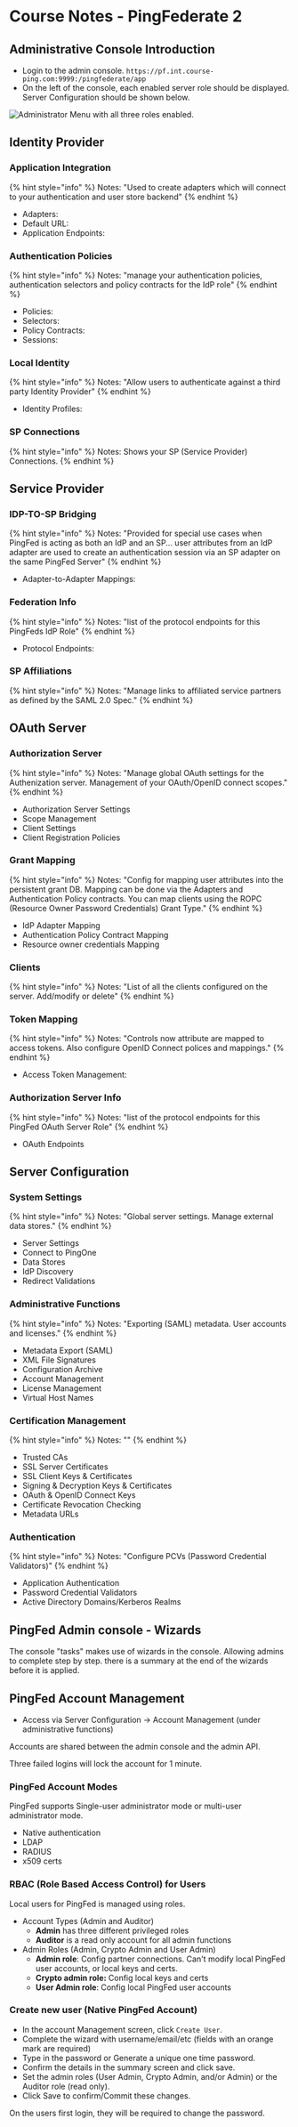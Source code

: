 # Course Notes - PingFederate 2

## **Administrative Console Introduction**

* Login to the admin console. `https://pf.int.course-ping.com:9999:/pingfederate/app`
* On the left of the console, each enabled server role should be displayed. Server Configuration should be shown below.

![Administrator Menu with all three roles enabled.](../../../.gitbook/assets/image.png)

## Identity Provider

### Application Integration

{% hint style="info" %}
Notes: "Used to create adapters which will connect to your authentication and user store backend"
{% endhint %}

* Adapters: 
* Default URL:
* Application Endpoints:

### Authentication Policies

{% hint style="info" %}
Notes: "manage your authentication policies, authentication selectors and policy contracts for the IdP role"
{% endhint %}

* Policies:
* Selectors:
* Policy Contracts:
* Sessions:

### Local Identity

{% hint style="info" %}
Notes: "Allow users to authenticate against a third party Identity Provider"
{% endhint %}

* Identity Profiles: 

### SP Connections

{% hint style="info" %}
Notes: Shows your SP \(Service Provider\) Connections.
{% endhint %}

## Service Provider

### IDP-TO-SP Bridging

{% hint style="info" %}
Notes: "Provided for special use cases when PingFed is acting as both an IdP and an SP... user attributes from an IdP adapter are used to create an authentication session via an SP adapter on the same PingFed Server"
{% endhint %}

* Adapter-to-Adapter Mappings: 

### Federation Info

{% hint style="info" %}
Notes: "list of the protocol endpoints for this PingFeds IdP Role"
{% endhint %}

* Protocol Endpoints: 

### SP Affiliations

{% hint style="info" %}
Notes: "Manage links to affiliated service partners as defined by the SAML 2.0 Spec."
{% endhint %}

## OAuth Server

### Authorization Server

{% hint style="info" %}
Notes: "Manage global OAuth settings for the Authenization server. Management of your OAuth/OpenID connect scopes."
{% endhint %}

*  Authorization Server Settings
* Scope Management
* Client Settings
* Client Registration Policies

### Grant Mapping

{% hint style="info" %}
Notes: "Config for mapping user attributes into the persistent grant DB. Mapping can be done via the Adapters and Authentication Policy contracts. You can map clients using the ROPC \(Resource Owner Password Credentials\) Grant Type."
{% endhint %}

* IdP Adapter Mapping
* Authentication Policy Contract Mapping
* Resource owner credentials Mapping

### Clients

{% hint style="info" %}
Notes: "List of all the clients configured on the server. Add/modify or delete"
{% endhint %}

### Token Mapping

{% hint style="info" %}
Notes: "Controls now attribute are mapped to access tokens. Also configure OpenID Connect polices and mappings."
{% endhint %}

* Access Token Management: 

### Authorization Server Info

{% hint style="info" %}
Notes: "list of the protocol endpoints for this PingFed OAuth Server Role"
{% endhint %}

* OAuth Endpoints

## Server Configuration

### System Settings

{% hint style="info" %}
Notes: "Global server settings. Manage external data stores."
{% endhint %}

* Server Settings
* Connect to PingOne
* Data Stores
* IdP Discovery
* Redirect Validations

### Administrative Functions

{% hint style="info" %}
Notes: "Exporting \(SAML\) metadata. User accounts and licenses."
{% endhint %}

* Metadata Export \(SAML\)
* XML File Signatures
* Configuration Archive
* Account Management
* License Management
* Virtual Host Names

### Certification Management

{% hint style="info" %}
Notes: ""
{% endhint %}

* Trusted CAs
* SSL Server Certificates
* SSL Client Keys & Certificates
* Signing & Decryption Keys & Certificates
* OAuth & OpenID Connect Keys
* Certificate Revocation Checking
* Metadata URLs

### Authentication

{% hint style="info" %}
Notes: "Configure PCVs \(Password Credential Validators\)"
{% endhint %}

* Application Authentication
* Password Credential Validators
* Active Directory Domains/Kerberos Realms

## PingFed Admin console - Wizards

The console "tasks" makes use of wizards in the console. Allowing admins to complete step by step. there is a summary at the end of the wizards before it is applied.

## PingFed Account Management

* Access via Server Configuration -&gt; Account Management \(under administrative functions\)

Accounts are shared between the admin console and the admin API.

Three failed logins will lock the account for 1 minute.

### PingFed Account Modes

PingFed supports Single-user administrator mode or multi-user administrator mode.

* Native authentication
* LDAP
* RADIUS
* x509 certs

### RBAC \(Role Based Access Control\) for Users

Local users for PingFed is managed using roles.

* Account Types \(Admin and Auditor\)
  * **Admin** has three different privileged roles
  * **Auditor** is a read only account for all admin functions
* Admin Roles \(Admin, Crypto Admin and User Admin\)
  * **Admin role**: Config partner connections. Can't modify local PingFed user accounts, or local keys and certs.
  * **Crypto admin role:** Config local keys and certs
  * **User Admin role**: Config local PingFed user accounts

### Create new user \(Native PingFed Account\)

* In the account Management screen, click `Create User`.
* Complete the wizard with username/email/etc \(fields with  an orange mark are required\)
* Type in the password or Generate a unique one time password.
* Confirm the details in the summary screen and click save.
* Set the admin roles \(User Admin, Crypto Admin, and/or Admin\) or the Auditor role \(read only\).
* Click Save to confirm/Commit these changes.

On the users first login, they will be required to change the password.

 



